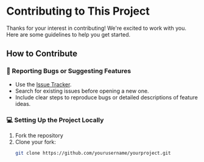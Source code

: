 
# Contributing to This Project

Thanks for your interest in contributing! We're excited to work with you. Here are some guidelines to help you get started.

## How to Contribute

### 📢 Reporting Bugs or Suggesting Features

- Use the [Issue Tracker](https://github.com/yourusername/yourproject/issues).
- Search for existing issues before opening a new one.
- Include clear steps to reproduce bugs or detailed descriptions of feature ideas.

### 💻 Setting Up the Project Locally

1. Fork the repository
2. Clone your fork:  
   ```bash
   git clone https://github.com/yourusername/yourproject.git

